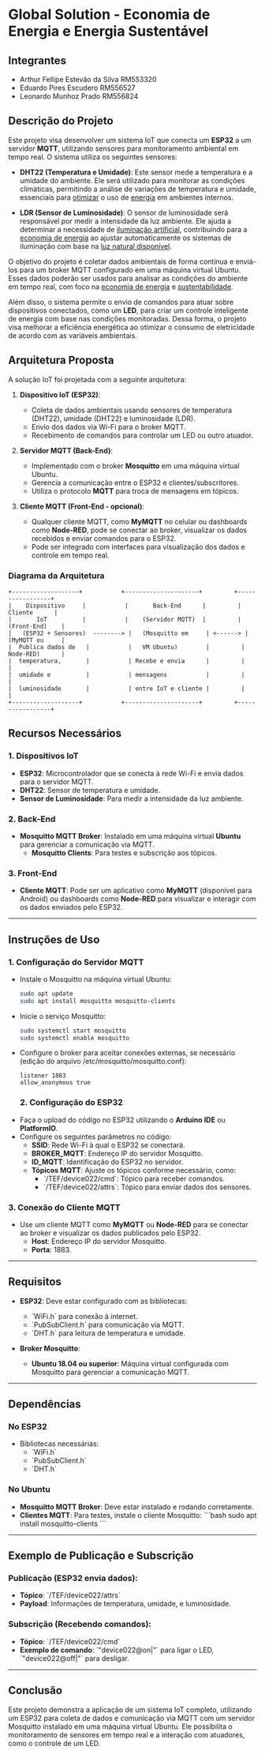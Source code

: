 # **Global Solution - Economia de Energia e Energia Sustentável**

## **Integrantes**
- Arthur Fellipe Estevão da Silva RM553320
- Eduardo Pires Escudero RM556527
- Leonardo Munhoz Prado RM556824

## **Descrição do Projeto**

Este projeto visa desenvolver um sistema IoT que conecta um **ESP32** a um servidor **MQTT**, utilizando sensores para monitoramento ambiental em tempo real. O sistema utiliza os seguintes sensores:

- **DHT22 (Temperatura e Umidade)**: Este sensor mede a temperatura e a umidade do ambiente. Ele será utilizado para monitorar as condições climáticas, permitindo a análise de variações de temperatura e umidade, essenciais para <ins>otimizar</ins> o uso de <ins>energia</ins> em ambientes internos.
  
- **LDR (Sensor de Luminosidade)**: O sensor de luminosidade será responsável por medir a intensidade da luz ambiente. Ele ajuda a determinar a necessidade de <ins>iluminação artificial</ins>, contribuindo para a <ins>economia de energia</ins> ao ajustar automaticamente os sistemas de iluminação com base na <ins>luz natural disponível</ins>.

O objetivo do projeto é coletar dados ambientais de forma contínua e enviá-los para um broker MQTT configurado em uma máquina virtual Ubuntu. Esses dados poderão ser usados para analisar as condições do ambiente em tempo real, com foco na <ins>economia de energia</ins> e <ins>sustentabilidade</ins>.

Além disso, o sistema permite o envio de comandos para atuar sobre dispositivos conectados, como um **LED**, para criar um controle inteligente de energia com base nas condições monitoradas. Dessa forma, o projeto visa melhorar a eficiência energética ao otimizar o consumo de eletricidade de acordo com as variáveis ambientais.


## **Arquitetura Proposta**

A solução IoT foi projetada com a seguinte arquitetura:

1. **Dispositivo IoT (ESP32)**:
   - Coleta de dados ambientais usando sensores de temperatura (DHT22), umidade (DHT22) e luminosidade (LDR).
   - Envio dos dados via Wi-Fi para o broker MQTT.
   - Recebimento de comandos para controlar um LED ou outro atuador.

2. **Servidor MQTT (Back-End)**:
   - Implementado com o broker **Mosquitto** em uma máquina virtual Ubuntu.
   - Gerencia a comunicação entre o ESP32 e clientes/subscritores.
   - Utiliza o protocolo **MQTT** para troca de mensagens em tópicos.

3. **Cliente MQTT (Front-End - opcional)**:
   - Qualquer cliente MQTT, como **MyMQTT** no celular ou dashboards como **Node-RED**, pode se conectar ao broker, visualizar os dados recebidos e enviar comandos para o ESP32.
   - Pode ser integrado com interfaces para visualização dos dados e controle em tempo real.

### **Diagrama da Arquitetura**

``` plaintext
+-------------------+           +---------------------+         +-----------------+
|    Dispositivo     |           |       Back-End      |         |    Cliente      |
|       IoT          |           |    (Servidor MQTT)  |         |  (Front-End)    |
|   (ESP32 + Sensores)  --------> |   (Mosquitto em     | <------> |  (MyMQTT ou     |
|  Publica dados de   |           |   VM Ubuntu)        |         |  Node-RED)      |
|  temperatura,       |           | Recebe e envia      |         |                |
|  umidade e          |           | mensagens           |         |                |
|  luminosidade       |           | entre IoT e cliente |         |                |
+-------------------+           +---------------------+         +-----------------+
```

## **Recursos Necessários**

### **1. Dispositivos IoT**
- **ESP32**: Microcontrolador que se conecta à rede Wi-Fi e envia dados para o servidor MQTT.
- **DHT22**: Sensor de temperatura e umidade.
- **Sensor de Luminosidade**: Para medir a intensidade da luz ambiente.

### **2. Back-End**
- **Mosquitto MQTT Broker**: Instalado em uma máquina virtual **Ubuntu** para gerenciar a comunicação via MQTT.
  - **Mosquitto Clients**: Para testes e subscrição aos tópicos.

### **3. Front-End**
- **Cliente MQTT**: Pode ser um aplicativo como **MyMQTT** (disponível para Android) ou dashboards como **Node-RED** para visualizar e interagir com os dados enviados pelo ESP32.

---

## **Instruções de Uso**

### **1. Configuração do Servidor MQTT**
- Instale o Mosquitto na máquina virtual Ubuntu:
  ``` bash
  sudo apt update
  sudo apt install mosquitto mosquitto-clients
  ```
- Inicie o serviço Mosquitto:
  ``` bash
  sudo systemctl start mosquitto
  sudo systemctl enable mosquitto
  ```
- Configure o broker para aceitar conexões externas, se necessário (edição do arquivo /etc/mosquitto/mosquitto.conf):
  ``` plaintext
  listener 1883
  allow_anonymous true
  ```
  ### **2. Configuração do ESP32**
- Faça o upload do código no ESP32 utilizando o **Arduino IDE** ou **PlatformIO**.
- Configure os seguintes parâmetros no código:
  - **SSID**: Rede Wi-Fi à qual o ESP32 se conectará.
  - **BROKER_MQTT**: Endereço IP do servidor Mosquitto.
  - **ID_MQTT**: Identificação do ESP32 no servidor.
  - **Tópicos MQTT**: Ajuste os tópicos conforme necessário, como:
    - \`/TEF/device022/cmd\`: Tópico para receber comandos.
    - \`/TEF/device022/attrs\`: Tópico para enviar dados dos sensores.

### **3. Conexão do Cliente MQTT**
- Use um cliente MQTT como **MyMQTT** ou **Node-RED** para se conectar ao broker e visualizar os dados publicados pelo ESP32.
  - **Host**: Endereço IP do servidor Mosquitto.
  - **Porta**: 1883.

---

## **Requisitos**

- **ESP32**: Deve estar configurado com as bibliotecas:
  - \`WiFi.h\` para conexão à internet.
  - \`PubSubClient.h\` para comunicação via MQTT.
  - \`DHT.h\` para leitura de temperatura e umidade.
  
- **Broker Mosquitto**:
  - **Ubuntu 18.04 ou superior**: Máquina virtual configurada com Mosquitto para gerenciar a comunicação MQTT.
---

## **Dependências**

### **No ESP32**
- Bibliotecas necessárias:
  - \`WiFi.h\`
  - \`PubSubClient.h\`
  - \`DHT.h\`

### **No Ubuntu**
- **Mosquitto MQTT Broker**: Deve estar instalado e rodando corretamente.
- **Clientes MQTT**: Para testes, instale o cliente Mosquitto:
  \`\`\`bash
  sudo apt install mosquitto-clients
  \`\`\`

---

## **Exemplo de Publicação e Subscrição**

### **Publicação (ESP32 envia dados)**:
- **Tópico**: \`/TEF/device022/attrs\`
- **Payload**: Informações de temperatura, umidade, e luminosidade.
  
### **Subscrição (Recebendo comandos)**:
- **Tópico**: \`/TEF/device022/cmd\`
- **Exemplo de comando**: \`"device022@on|"\` para ligar o LED, \`"device022@off|"\` para desligar.

---

## **Conclusão**

Este projeto demonstra a aplicação de um sistema IoT completo, utilizando um ESP32 para coleta de dados e comunicação via MQTT com um servidor Mosquitto instalado em uma máquina virtual Ubuntu. Ele possibilita o monitoramento de sensores em tempo real e a interação com atuadores, como o controle de um LED.
